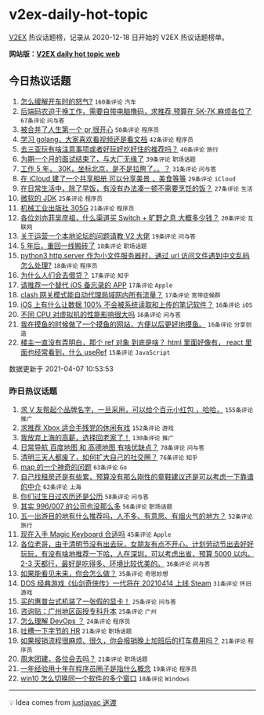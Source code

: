 # v2ex-daily-hot-topic

[V2EX](https://www.v2ex.com/) 热议话题榜，记录从 2020-12-18 日开始的 V2EX 热议话题榜单。

**网站版：[V2EX daily hot topic web](https://boojack.github.io/v2ex-daily-hot-topic-web/)**

## 今日热议话题

<!-- TODAY BEGIN -->

1. [怎么缓解开车时的怒气?](https://www.v2ex.com/t/768549) `160条评论` `汽车`
1. [后端码农迫于换工作，需要自带电脑撸码，求推荐,预算在 5K-7K,麻烦各位了](https://www.v2ex.com/t/768560) `67条评论` `问与答`
1. [被合并了人生第一个 pr,很开心](https://www.v2ex.com/t/768587) `50条评论` `程序员`
1. [学习 golang，大家喜欢看视频还是看文档](https://www.v2ex.com/t/768566) `42条评论` `程序员`
1. [去三亚玩有啥注意事项或者好玩好吃好住的推荐吗？](https://www.v2ex.com/t/768685) `40条评论` `旅行`
1. [为期一个月的面试结束了，与大厂无缘了](https://www.v2ex.com/t/768638) `39条评论` `职场话题`
1. [工作 5 年， 30K，坐标北京，是不是拉胯了。。？](https://www.v2ex.com/t/768623) `31条评论` `问与答`
1. [在 iCloud 建了一个共享相册 可以分享美景 ，美食等等](https://www.v2ex.com/t/768780) `29条评论` `iCloud`
1. [在日常生活中，除了早饭，有没有办法凑一顿不需要烹饪的饭？](https://www.v2ex.com/t/768721) `27条评论` `生活`
1. [微软的 JDK](https://www.v2ex.com/t/768565) `25条评论` `程序员`
1. [机械工业出版社 305G](https://www.v2ex.com/t/768558) `21条评论` `程序员`
1. [各位刘亦菲吴彦祖，什么渠道买 Switch + 旷野之息,大概多少钱？](https://www.v2ex.com/t/768791) `20条评论` `互联网`
1. [关于运营一个本地论坛的问题请教 V2 大佬](https://www.v2ex.com/t/768680) `19条评论` `问与答`
1. [5 年后，重回一线搬砖了](https://www.v2ex.com/t/768794) `18条评论` `职场话题`
1. [python3 http.server 作为小文件服务器时，通过 url 访问文件遇到中文乱码怎么处理?](https://www.v2ex.com/t/768671) `18条评论` `程序员`
1. [为什么人们会去借贷？](https://www.v2ex.com/t/768756) `17条评论` `知乎`
1. [请推荐一个替代 iOS 备忘录的 APP](https://www.v2ex.com/t/768706) `17条评论` `Apple`
1. [clash 网关模式能自动代理局域网内所有流量？](https://www.v2ex.com/t/768647) `17条评论` `宽带症候群`
1. [iOS 上有什么让数据 100% 不会被系统读取和上传的笔记软件？](https://www.v2ex.com/t/768799) `16条评论` `iOS`
1. [不同 CPU 对虚拟机的性能影响很大吗](https://www.v2ex.com/t/768752) `16条评论` `问与答`
1. [我在摸鱼的时候做了一个摸鱼的网站，方便以后更好地摸鱼。](https://www.v2ex.com/t/768727) `16条评论` `分享创造`
1. [楼主一直没有弄明白，那个 ref 对象 到底是啥？ html 里面好像有， react 里面也经常看到，什么 useRef](https://www.v2ex.com/t/768757) `15条评论` `JavaScript`

数据更新于 2021-04-07 10:53:53

<!-- TODAY END -->

### 昨日热议话题

<!-- YESTERDAY BEGIN -->

1. [求 V 友帮起个品牌名字，一旦采用，可以给个百元小红包 ，哈哈，](https://www.v2ex.com/t/768266) `155条评论` `推广`
1. [求推荐 Xbox 适合手残党的休闲有戏](https://www.v2ex.com/t/768342) `152条评论` `游戏`
1. [我放弃上海的高薪，选择回老家了！](https://www.v2ex.com/t/768231) `130条评论` `推广`
1. [日常导航 百度地图 和 高德地图 有啥优缺点？](https://www.v2ex.com/t/768334) `78条评论` `问与答`
1. [清明三天人都废了，如何扩大自己的社交圈？](https://www.v2ex.com/t/768282) `76条评论` `知乎`
1. [map 的一个神奇的问题](https://www.v2ex.com/t/768320) `63条评论` `Go`
1. [自己找租房还是有些累，预算没有那么刚性的童鞋建议还是可以考虑一下靠谱的中介](https://www.v2ex.com/t/768249) `62条评论` `上海`
1. [你们过生日过农历还是公历](https://www.v2ex.com/t/768307) `58条评论` `问与答`
1. [其实 996/007 的公司也没那么多](https://www.v2ex.com/t/768270) `56条评论` `职场话题`
1. [五一出游目的地有什么推荐吗，人不多、有意思、有烟火气的地方？](https://www.v2ex.com/t/768288) `52条评论` `旅行`
1. [现在入手 Magic Keyboard 合适吗](https://www.v2ex.com/t/768262) `45条评论` `Apple`
1. [各位老哥，由于清明节没有出去玩，女朋友有点不开心。计划劳动节出去好好玩玩，有没有啥地推荐一下哈，人在深圳，可以考虑出省，预算 5000 以内。2-3 天都行，最好是吃得多、环境比较优美的。](https://www.v2ex.com/t/768420) `36条评论` `问与答`
1. [如果能看见未来，你会怎么做？](https://www.v2ex.com/t/768461) `35条评论` `奇思妙想`
1. [DOS 经典游戏《仙剑奇侠传》一代将在 20210414 上线 Steam](https://www.v2ex.com/t/768363) `31条评论` `怀旧游戏`
1. [买的惠普台式机装了一张假的显卡！](https://www.v2ex.com/t/768506) `25条评论` `问与答`
1. [咨询贴：广州地区函授专科升本](https://www.v2ex.com/t/768440) `25条评论` `广州`
1. [怎么理解 DevOps ？](https://www.v2ex.com/t/768272) `24条评论` `程序员`
1. [吐槽一下字节的 HR](https://www.v2ex.com/t/768465) `21条评论` `职场话题`
1. [如果报销流程很麻烦、很久，你会报销晚上加班后的打车费用吗？](https://www.v2ex.com/t/768404) `21条评论` `程序员`
1. [周末团建，各位会去吗？](https://www.v2ex.com/t/768312) `21条评论` `职场话题`
1. [一年经验用十年在程序员圈子是指什么概念](https://www.v2ex.com/t/768359) `19条评论` `程序员`
1. [win10 怎么切换同一个软件的多个窗口](https://www.v2ex.com/t/768244) `18条评论` `Windows`

<!-- YESTERDAY END -->

---

💡 Idea comes from [justjavac 迷渡](https://github.com/justjavac/)
